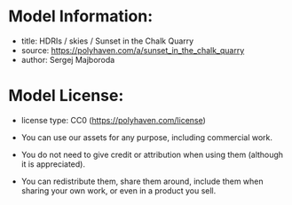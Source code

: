 # Model Information:
* title:	HDRIs / skies / Sunset in the Chalk Quarry
* source:	https://polyhaven.com/a/sunset_in_the_chalk_quarry
* author:	Sergej Majboroda

# Model License:
* license type:	CC0 (https://polyhaven.com/license)
	
* You can use our assets for any purpose, including commercial work.
* You do not need to give credit or attribution when using them (although it is appreciated).
* You can redistribute them, share them around, include them when sharing your own work, or even in a product you sell.